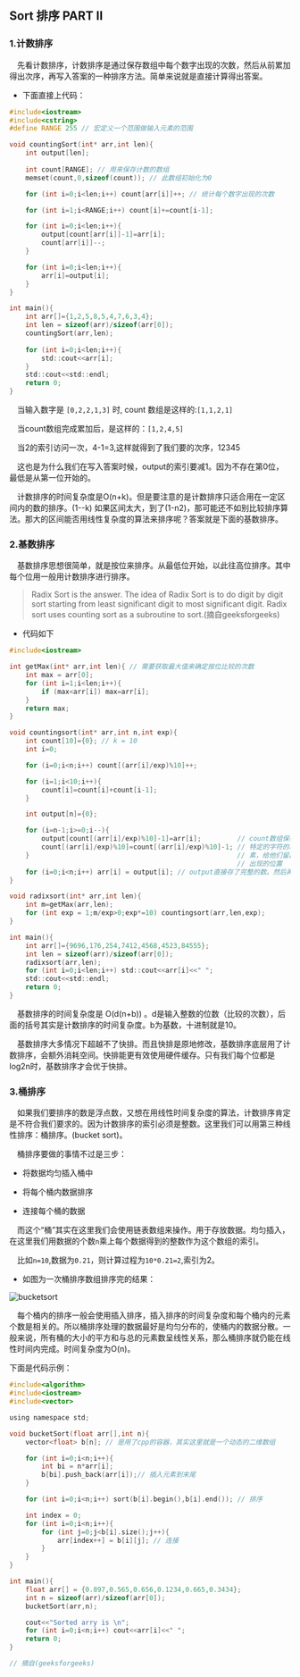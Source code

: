 ## Sort 排序 PART II

### 1.计数排序

&#8195;先看计数排序，计数排序是通过保存数组中每个数字出现的次数，然后从前累加得出次序，再写入答案的一种排序方法。简单来说就是直接计算得出答案。

* 下面直接上代码：

```c
#include<iostream>
#include<cstring>
#define RANGE 255 // 宏定义一个范围做输入元素的范围

void countingSort(int* arr,int len){
	int output[len];
	
	int count[RANGE]; // 用来保存计数的数组
	memset(count,0,sizeof(count)); // 此数组初始化为0

	for (int i=0;i<len;i++) count[arr[i]]++; // 统计每个数字出现的次数

	for (int i=1;i<RANGE;i++) count[i]+=count[i-1];

	for (int i=0;i<len;i++){
		output[count[arr[i]]-1]=arr[i];
		count[arr[i]]--;
	}

	for (int i=0;i<len;i++){
		arr[i]=output[i];
	}
}

int main(){
	int arr[]={1,2,5,8,5,4,7,6,3,4};
	int len = sizeof(arr)/sizeof(arr[0]);
	countingSort(arr,len);
	
	for (int i=0;i<len;i++){ 
		std::cout<<arr[i];
	}
	std::cout<<std::endl;
	return 0;
}
```

&#8195;当输入数字是 `[0,2,2,1,3]` 时, count 数组是这样的:`[1,1,2,1]`

&#8195;当count数组完成累加后，是这样的：`[1,2,4,5]`

&#8195;当2的索引访问一次，4-1=3,这样就得到了我们要的次序，12345

&#8195;这也是为什么我们在写入答案时候，output的索引要减1。因为不存在第0位，最低是从第一位开始的。

&#8195;计数排序的时间复杂度是O(n+k)。但是要注意的是计数排序只适合用在一定区间内的数的排序。(1--k) 如果区间太大，到了(1-n2)，那可能还不如别比较排序算法。那大的区间能否用线性复杂度的算法来排序呢？答案就是下面的基数排序。

### 2.基数排序

&#8195;基数排序思想很简单，就是按位来排序。从最低位开始，以此往高位排序。其中每个位用一般用计数排序进行排序。

>Radix Sort is the answer. The idea of Radix Sort is to do digit by digit sort starting from least significant digit to most significant digit. Radix sort uses counting sort as a subroutine to sort.(摘自geeksforgeeks)

* 代码如下

```c
#include<iostream>

int getMax(int* arr,int len){ // 需要获取最大值来确定按位比较的次数
	int max = arr[0];
	for (int i=1;i<len;i++){
		if (max<arr[i]) max=arr[i];
	}
	return max;
}

void countingsort(int* arr,int n,int exp){
	int count[10]={0}; // k = 10
	int i=0;

	for (i=0;i<n;i++) count[(arr[i]/exp)%10]++;

	for (i=1;i<10;i++){
		count[i]=count[i]+count[i-1];
	}

	int output[n]={0};

	for (i=n-1;i>=0;i--){
		output[count[(arr[i]/exp)%10]-1]=arr[i];         // count数组保存的就是我们要的次序，用arr[i]访问得到
		count[(arr[i]/exp)%10]=count[(arr[i]/exp)%10]-1; // 特定的字符的次序。然后该次序减1,如果有重复的元
	}                                                    // 素，给他们留出位置。所以count保存的同一个字符最后
	                                                     // 出现的位置
	for (i=0;i<n;i++) arr[i] = output[i]; // output直接存了完整的数。然后再赋值来排序
}

void radixsort(int* arr,int len){
	int m=getMax(arr,len);
	for (int exp = 1;m/exp>0;exp*=10) countingsort(arr,len,exp);
}

int main(){
	int arr[]={9696,176,254,7412,4568,4523,84555};
	int len = sizeof(arr)/sizeof(arr[0]);
	radixsort(arr,len);
	for (int i=0;i<len;i++) std::cout<<arr[i]<<" ";
	std::cout<<std::endl;
	return 0;
}
```

&#8195;基数排序的时间复杂度是 O(d(n+b)) 。d是输入整数的位数（比较的次数），后面的括号其实是计数排序的时间复杂度。b为基数，十进制就是10。

&#8195;基数排序大多情况下超越不了快排。而且快排是原地修改，基数排序底层用了计数排序，会额外消耗空间。快排能更有效使用硬件缓存。只有我们每个位都是log2n时，基数排序才会优于快排。

### 3.桶排序

&#8195;如果我们要排序的数是浮点数，又想在用线性时间复杂度的算法，计数排序肯定是不符合我们要求的。因为计数排序的索引必须是整数。这里我们可以用第三种线性排序：桶排序。(bucket sort)。

&#8195;桶排序要做的事情不过是三步：

* 将数据均匀插入桶中

* 将每个桶内数据排序

* 连接每个桶的数据

&#8195;而这个“桶”其实在这里我们会使用链表数组来操作。用于存放数据。均匀插入，在这里我们用数据的个数`n`乘上每个数据得到的整数作为这个数组的索引。

&#8195;比如`n=10`,数据为`0.21`，则计算过程为`10*0.21=2`,索引为2。

* 如图为一次桶排序数组排序完的结果：


![bucketsort](./picture/BucketSort.png)

&#8195;每个桶内的排序一般会使用插入排序，插入排序的时间复杂度和每个桶内的元素个数是相关的。所以桶排序处理的数据最好是均匀分布的，使桶内的数据分散。一般来说，所有桶的大小的平方和与总的元素数呈线性关系，那么桶排序就仍能在线性时间内完成。时间复杂度为O(n)。

下面是代码示例：

```c
#include<algorithm>
#include<iostream>
#include<vector>

using namespace std;

void bucketSort(float arr[],int n){
	vector<float> b[n]; // 是用了cpp的容器，其实这里就是一个动态的二维数组

	for (int i=0;i<n;i++){
		int bi = n*arr[i];
		b[bi].push_back(arr[i]);// 插入元素到末尾
	}

	for (int i=0;i<n;i++) sort(b[i].begin(),b[i].end()); // 排序

	int index = 0;
	for (int i=0;i<n;i++){
		for (int j=0;j<b[i].size();j++){
			arr[index++] = b[i][j]; // 连接
		}
	}
}

int main(){
	float arr[] = {0.897,0.565,0.656,0.1234,0.665,0.3434};
	int n = sizeof(arr)/sizeof(arr[0]);
	bucketSort(arr,n);

	cout<<"Sorted arry is \n";
	for (int i=0;i<n;i++) cout<<arr[i]<<" ";
	return 0;
}

// 摘自(geeksforgeeks)
```

